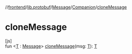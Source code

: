 //[frontend](../../../../index.md)/[lib.protobuf](../../index.md)/[Message](../index.md)/[Companion](index.md)/[cloneMessage](clone-message.md)

# cloneMessage

[js]\
fun &lt;[T](clone-message.md) : [Message](../index.md)&gt; [cloneMessage](clone-message.md)(msg: [T](clone-message.md)): [T](clone-message.md)
